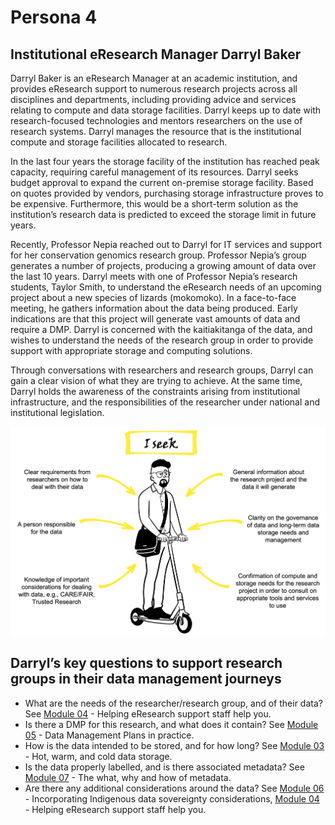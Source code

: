 # Persona 4

## Institutional eResearch Manager Darryl Baker

Darryl Baker is an eResearch Manager at an academic institution, and provides eResearch support to numerous research projects across all disciplines and departments, including providing advice and services relating to compute and data storage facilities. Darryl keeps up to date with research-focused technologies and mentors researchers on the use of research systems. Darryl manages the resource that is the institutional compute and storage facilities allocated to research. 

In the last four years the storage facility of the institution has reached peak capacity, requiring careful management of its resources. Darryl seeks budget approval to expand the current on-premise storage facility. Based on quotes provided by vendors, purchasing storage infrastructure proves to be expensive. Furthermore, this would be a short-term solution as the institution’s research data is predicted to exceed the storage limit in future years.

Recently, Professor Nepia reached out to Darryl for IT services and support for her conservation genomics research group. Professor Nepia’s group generates a number of projects, producing a growing amount of data over the last 10 years. Darryl meets with one of Professor Nepia’s research students, Taylor Smith, to understand the eResearch needs of an upcoming project about a new species of lizards (mokomoko). In a face-to-face meeting, he gathers information about the data being produced. Early indications are that this project will generate vast amounts of data and require a DMP. Darryl is concerned with the kaitiakitanga of the data, and wishes to understand the needs of the research group in order to provide support with appropriate storage and computing solutions. 

Through conversations with researchers and research groups, Darryl can gain a clear vision of what they are trying to achieve. At the same time, Darryl holds the awareness of the constraints arising from institutional infrastructure, and the responsibilities of the researcher under national and institutional legislation. 

![The data maangement information Institutional eResearch Manager Darryl Baker seeks to support researchers](../figures/Darryl-v2.png)

## Darryl’s key questions to support research groups in their data management journeys

* What are the needs of the researcher/research group, and of their data? See [Module 04](https://genomicsaotearoa.github.io/data-management-resources/modules/module04/) - Helping eResearch support staff help you.
* Is there a DMP for this research, and what does it contain? See [Module 05](https://genomicsaotearoa.github.io/data-management-resources/modules/module05/) - Data Management Plans in practice.
* How is the data intended to be stored, and for how long? See [Module 03](https://genomicsaotearoa.github.io/data-management-resources/modules/module03/) - Hot, warm, and cold data storage.
* Is the data properly labelled, and is there associated metadata? See [Module 07](https://genomicsaotearoa.github.io/data-management-resources/modules/module07/) - The what, why and how of metadata.
* Are there any additional considerations around the data? See [Module 06](https://genomicsaotearoa.github.io/data-management-resources/modules/module06/) - Incorporating Indigenous data sovereignty considerations, [Module 04](https://genomicsaotearoa.github.io/data-management-resources/modules/module04/) - Helping eResearch support staff help you.
